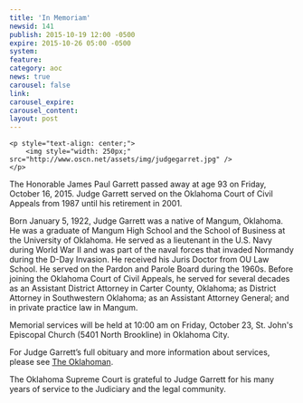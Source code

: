 ```yaml
---
title: 'In Memoriam'
newsid: 141
publish: 2015-10-19 12:00 -0500
expire: 2015-10-26 05:00 -0500
system: 
feature: 
category: aoc
news: true
carousel: false
link: 
carousel_expire: 
carousel_content: 
layout: post
---
```

	<p style="text-align: center;">
		<img style="width: 250px;" src="http://www.oscn.net/assets/img/judgegarret.jpg" />
	</p>

<p>The Honorable James Paul Garrett passed away at age 93 on Friday, October 16, 2015.  Judge Garrett served on the Oklahoma Court of Civil Appeals from 1987 until his retirement in 2001. </p>
<p>Born January 5, 1922, Judge Garrett was a native of Mangum, Oklahoma. He was a graduate of Mangum High School and the School of Business at the University of Oklahoma. He served as a lieutenant in the U.S. Navy during World War II and was part of the naval forces that invaded Normandy during the D-Day Invasion. He received his Juris Doctor from OU Law School. He served on the Pardon and Parole Board during the 1960s. Before joining the Oklahoma Court of Civil Appeals, he served for several decades as an Assistant District Attorney in Carter County, Oklahoma; as District Attorney in Southwestern Oklahoma; as an Assistant Attorney General; and in private practice law in Mangum.</p>
<p>Memorial services will be held at 10:00 am on Friday, October 23, St. John's Episcopal Church (5401 North Brookline) in Oklahoma City.</p>
<p>For Judge Garrett’s full obituary and more information about services, please see <a href="http://legacy.newsok.com/obituaries/oklahoman/obituary.aspx?n=james-garrett&amp;pid=176143006&amp;eid=sp_shareobit" target="_blank">The Oklahoman</a>.</p>
<p>The Oklahoma Supreme Court is grateful to Judge Garrett for his many years of service to the Judiciary and the legal community.</p>